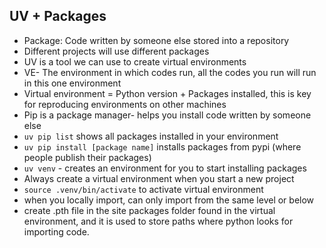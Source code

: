 ## UV + Packages
- Package: Code written by someone else stored into a repository 
- Different projects will use different packages
- UV is a tool we can use to create virtual environments
- VE- The environment in which codes run, all the codes you run will run in this one environment 
- Virtual environment = Python version + Packages installed, this is key for reproducing environments on other machines
- Pip is a package manager- helps you install code written by someone else
- `uv pip list` shows all packages installed in your environment 
- `uv pip install [package name]`  installs packages from pypi (where people publish their packages)
- `uv venv` - creates an environment for you to start installing packages
- Always create a virtual environment when you start a new project
- `source .venv/bin/activate` to activate virtual environment
- when you locally import, can only import from the same level or below
- create .pth file in the site packages folder found in the virtual environment, and it is used to store paths where python looks for importing code. 
